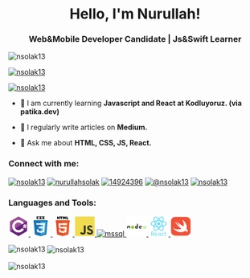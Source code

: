 <h1 align="center">Hello, I'm Nurullah!</h1>
<h3 align="center">Web&Mobile Developer Candidate | Js&Swift Learner</h3>

<p align="left"> <img src="https://komarev.com/ghpvc/?username=nsolak13&label=Profile%20views&color=0e75b6&style=flat" alt="nsolak13" /> </p>

<p align="left"> <a href="https://github.com/ryo-ma/github-profile-trophy"><img src="https://github-profile-trophy.vercel.app/?username=nsolak13" alt="nsolak13" /></a> </p>

<p align="left"> <a href="https://twitter.com/nsolak13" target="blank"><img src="https://img.shields.io/twitter/follow/nsolak13?logo=twitter&style=for-the-badge" alt="nsolak13" /></a> </p>

- 🧐 I am currently learning **Javascript and React at Kodluyoruz. (via patika.dev)**

- 📝 I regularly write articles on **Medium.**

- 💬 Ask me about **HTML, CSS, JS, React.**

<h3 align="left">Connect with me:</h3>
<p align="left">
<a href="https://twitter.com/nsolak13" target="blank"><img align="center" src="https://raw.githubusercontent.com/rahuldkjain/github-profile-readme-generator/master/src/images/icons/Social/twitter.svg" alt="nsolak13" height="30" width="40" /></a>
<a href="https://linkedin.com/in/nurullahsolak" target="blank"><img align="center" src="https://raw.githubusercontent.com/rahuldkjain/github-profile-readme-generator/master/src/images/icons/Social/linked-in-alt.svg" alt="nurullahsolak" height="30" width="40" /></a>
<a href="https://stackoverflow.com/users/14924396" target="blank"><img align="center" src="https://raw.githubusercontent.com/rahuldkjain/github-profile-readme-generator/master/src/images/icons/Social/stack-overflow.svg" alt="14924396" height="30" width="40" /></a>
<a href="https://medium.com/@nsolak13" target="blank"><img align="center" src="https://raw.githubusercontent.com/rahuldkjain/github-profile-readme-generator/master/src/images/icons/Social/medium.svg" alt="@nsolak13" height="30" width="40" /></a>
<a href="https://www.hackerrank.com/nsolak13" target="blank"><img align="center" src="https://raw.githubusercontent.com/rahuldkjain/github-profile-readme-generator/master/src/images/icons/Social/hackerrank.svg" alt="nsolak13" height="30" width="40" /></a>
</p>

<h3 align="left">Languages and Tools:</h3>
<p align="left"> <a href="https://www.w3schools.com/cs/" target="_blank" rel="noreferrer"> <img src="https://raw.githubusercontent.com/devicons/devicon/master/icons/csharp/csharp-original.svg" alt="csharp" width="40" height="40"/> </a> <a href="https://www.w3schools.com/css/" target="_blank" rel="noreferrer"> <img src="https://raw.githubusercontent.com/devicons/devicon/master/icons/css3/css3-original-wordmark.svg" alt="css3" width="40" height="40"/> </a> <a href="https://www.w3.org/html/" target="_blank" rel="noreferrer"> <img src="https://raw.githubusercontent.com/devicons/devicon/master/icons/html5/html5-original-wordmark.svg" alt="html5" width="40" height="40"/> </a> <a href="https://developer.mozilla.org/en-US/docs/Web/JavaScript" target="_blank" rel="noreferrer"> <img src="https://raw.githubusercontent.com/devicons/devicon/master/icons/javascript/javascript-original.svg" alt="javascript" width="40" height="40"/> </a> <a href="https://www.microsoft.com/en-us/sql-server" target="_blank" rel="noreferrer"> <img src="https://www.svgrepo.com/show/303229/microsoft-sql-server-logo.svg" alt="mssql" width="40" height="40"/> </a> <a href="https://nodejs.org" target="_blank" rel="noreferrer"> <img src="https://raw.githubusercontent.com/devicons/devicon/master/icons/nodejs/nodejs-original-wordmark.svg" alt="nodejs" width="40" height="40"/> </a> <a href="https://reactjs.org/" target="_blank" rel="noreferrer"> <img src="https://raw.githubusercontent.com/devicons/devicon/master/icons/react/react-original-wordmark.svg" alt="react" width="40" height="40"/> </a> <a href="https://developer.apple.com/swift/" target="_blank" rel="noreferrer"> <img src="https://raw.githubusercontent.com/devicons/devicon/master/icons/swift/swift-original.svg" alt="swift" width="40" height="40"/> </a> </p>

<p><img align="left" src="https://github-readme-stats.vercel.app/api/top-langs?username=nsolak13&show_icons=true&locale=en&layout=compact" alt="nsolak13" /></p>

<p>&nbsp;<img align="center" src="https://github-readme-stats.vercel.app/api?username=nsolak13&show_icons=true&locale=en" alt="nsolak13" /></p>

<p><img align="center" src="https://github-readme-streak-stats.herokuapp.com/?user=nsolak13&" alt="nsolak13" /></p>
